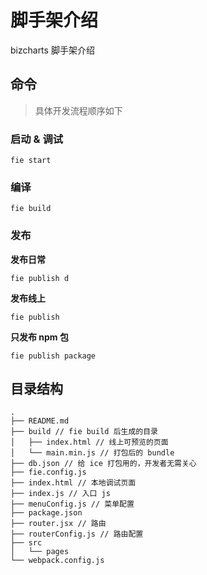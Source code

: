 # 脚手架介绍

bizcharts 脚手架介绍

## 命令

> 具体开发流程顺序如下

### 启动 & 调试

```
fie start
```

### 编译

```
fie build
```

### 发布

**发布日常**

```
fie publish d
```

**发布线上**

```
fie publish
```

**只发布 npm 包**

```
fie publish package
```

## 目录结构

```
.
├── README.md
├── build // fie build 后生成的目录
│   ├── index.html // 线上可预览的页面
│   └── main.min.js // 打包后的 bundle
├── db.json // 给 ice 打包用的，开发者无需关心
├── fie.config.js
├── index.html // 本地调试页面
├── index.js // 入口 js
├── menuConfig.js // 菜单配置
├── package.json
├── router.jsx // 路由
├── routerConfig.js // 路由配置
├── src
│   └── pages
└── webpack.config.js
```